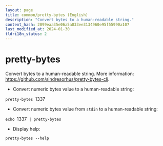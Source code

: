 ```yaml
---
layout: page
title: common/pretty-bytes (English)
description: "Convert bytes to a human-readable string."
content_hash: 2099eaa35e06a5a033ee3134960e95f55990a107
last_modified_at: 2024-01-30
tldri18n_status: 2
---
```

# pretty-bytes

Convert bytes to a human-readable string.
More information: <https://github.com/sindresorhus/pretty-bytes-cli>.

- Convert numeric bytes value to a human-readable string:

`pretty-bytes `<span class="tldr-var badge badge-pill bg-dark-lm bg-white-dm text-white-lm text-dark-dm font-weight-bold">1337</span>

- Convert numeric bytes value from `stdin` to a human-readable string:

`echo `<span class="tldr-var badge badge-pill bg-dark-lm bg-white-dm text-white-lm text-dark-dm font-weight-bold">1337</span>` | pretty-bytes`

- Display help:

`pretty-bytes --help`
